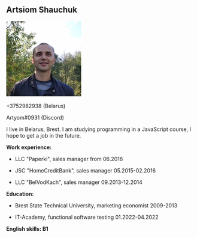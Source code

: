 ## Artsiom Shauchuk

![me](./assets/Me.jpg)

+3752982938 (Belarus)

Artyom#0931 (Discord)

I live in Belarus, Brest. I am studying programming in a JavaScript course, I hope to get a job in the future.

**Work experience:**

- LLC "Paperki", sales manager from 06.2016

- JSC "HomeCreditBank", sales manager 05.2015-02.2016

- LLC "BelVodKach", sales manager 09.2013-12.2014

**Education:**

- Brest State Technical University, marketing economist 2009-2013

- IT-Academy, functional software testing 01.2022-04.2022

**English skills: B1**